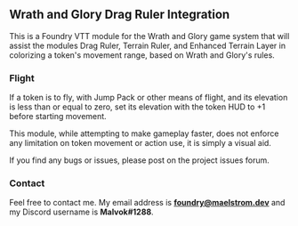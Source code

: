 ## **Wrath and Glory Drag Ruler Integration**

This is a Foundry VTT module for the Wrath and Glory game system that will assist the modules Drag Ruler, Terrain Ruler,
and Enhanced Terrain Layer in colorizing a token's movement range, based on Wrath and Glory's rules.

### **Flight**

If a token is to fly, with Jump Pack or other means of flight, and its elevation is less than or equal to zero, set its
elevation with the token HUD to +1 before starting movement.

This module, while attempting to make gameplay faster, does not enforce any limitation on token movement or action use,
it is simply a visual aid.

If you find any bugs or issues, please post on the project issues forum.

### **Contact**

Feel free to contact me. My email address is **foundry@maelstrom.dev** and my Discord username is **Malvok#1288**.
